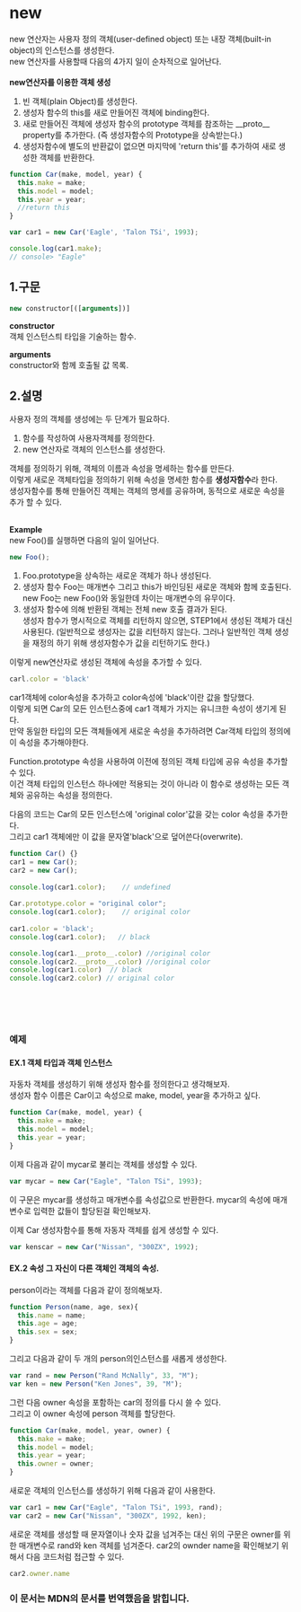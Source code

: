 # new
new 연산자는 사용자 정의 객체(user-defined object) 또는 내장 객체(built-in object)의 인스턴스를 생성한다.<br> 
new 연산자를 사용할때 다음의 4가지 일이 순차적으로 일어난다.<br><br>
**new연산자를 이용한 객체 생성**
1. 빈 객체(plain Object)를 생성한다.
2. 생성자 함수의 this를 새로 만들어진 객체에 binding한다.
3. 새로 만들어진 객체에 생성자 함수의 prototype 객체를 참조하는 \_\_proto\_\_  property를 추가한다. (즉 생성자함수의 Prototype을 상속받는다.)
4. 생성자함수에 별도의 반환값이 없으면 마지막에 'return this'를 추가하여 새로 생성한 객체를 반환한다.

```js
function Car(make, model, year) {
  this.make = make;
  this.model = model;
  this.year = year;
  //return this
}

var car1 = new Car('Eagle', 'Talon TSi', 1993);

console.log(car1.make);
// console> "Eagle"
```

## 1.구문

```js
new constructor[([arguments])]
```
**constructor**<br>
객체 인스턴스틔 타입을 기술하는 함수.

**arguments**<br>
constructor와 함께 호출될 값 목록.


## 2.설명
사용자 정의 객체를 생성에는 두 단계가 필요하다.

1. 함수를 작성하여 사용자객체를 정의한다.
2. new 연산자로 객체의 인스턴스를 생성한다.<br>

객체를 정의하기 위해, 객체의 이름과 속성을 명세하는 함수를 만든다. <br>
이렇게 새로운 객체타입을 정의하기 위해 속성을 명세한 함수를 **생성자함수**라 한다.<br>
생성자함수를 통해 만들어진 객체는 객체의 명세를 공유하며, 동적으로 새로운 속성을 추가 할 수 있다.
<br><br>

**Example**<br>
new Foo()를 실행하면 다음의 일이 일어난다.
```js
new Foo();
```
1. Foo.prototype을 상속하는 새로운 객체가 하나 생성된다.
2. 생성자 함수 Foo는 매개변수 그리고 this가 바인딩된 새로운 객체와 함께 호출된다.
new Foo는 new Foo()와 동일한데 차이는 매개변수의 유무이다.
3. 생성자 함수에 의해 반환된 객체는 전체 new 호출 결과가 된다.<br>
생성자 함수가 명시적으로 객체를 리턴하지 않으면, STEP1에서 생성된 객체가 대신 사용된다.
(일반적으로 생성자는 값을 리턴하지 않는다. 그러나 일반적인 객체 생성을 재정의 하기 위해 생성자함수가 값을 리턴하기도 한다.)


이렇게 new연산자로 생성된 객체에 속성을 추가할 수 있다.
```js
carl.color = 'black'
```
car1객체에 color속성을 추가하고 color속성에 'black'이란 값을 할당했다.<br>
이렇게 되면 Car의 모든 인스턴스중에 car1 객체가 가지는 유니크한 속성이 생기게 된다.<br>
만약 동일한 타입의 모든 객체들에게 새로운 속성을 추가하려면 Car객체 타입의 정의에 이 속성을 추가해야한다.<br>

Function.prototype 속성을 사용하여 이전에 정의된 객체 타입에 공유 속성을 추가할 수 있다.<br>
이건 객체 타입의 인스턴스 하나에만 적용되는 것이 아니라 이 함수로 생성하는 모든 객체와 공유하는 속성을 정의한다.

다음의 코드는 Car의 모든 인스턴스에 'original color'값을 갖는 color 속성을 추가한다.<br>
그리고 car1 객체에만 이 값을 문자열'black'으로 덮어쓴다(overwrite). 


```js
function Car() {}
car1 = new Car();
car2 = new Car();
 
console.log(car1.color);    // undefined
 
Car.prototype.color = "original color";
console.log(car1.color);    // original color
 
car1.color = 'black';
console.log(car1.color);   // black

console.log(car1.__proto__.color) //original color
console.log(car2.__proto__.color) //original color
console.log(car1.color)  // black
console.log(car2.color) // original color

```
<br><br><br>

### 예제

#### EX.1 객체 타입과 객체 인스턴스
자동차 객체를 생성하기 위해 생성자 함수를 정의한다고 생각해보자.<br>
생성자 함수 이름은 Car이고 속성으로 make, model, year을 추가하고 싶다.

```js
function Car(make, model, year) {
  this.make = make;
  this.model = model;
  this.year = year;
}
```
이제 다음과 같이 mycar로 불리는 객체를 생성할 수 있다.

```js
var mycar = new Car("Eagle", "Talon TSi", 1993);
```
이 구문은 mycar를 생성하고 매개변수를 속성값으로 반환한다.
mycar의 속성에 매개변수로 입력한 값들이 할당된걸 확인해보자.

이제 Car 생성자함수를 통해 자동자 객체를 쉽게 생성할 수 있다.
```js
var kenscar = new Car("Nissan", "300ZX", 1992);
```


#### EX.2 속성 그 자신이 다른 객체인 객체의 속성.
person이라는 객체를 다음과 같이 정의해보자.

```js
function Person(name, age, sex){
  this.name = name;
  this.age = age;
  this.sex = sex;
}
```
그리고 다음과 같이 두 개의 person의인스턴스를 새롭게 생성한다.

```js
var rand = new Person("Rand McNally", 33, "M");
var ken = new Person("Ken Jones", 39, "M");
```
그런 다음 owner 속성을 포함하는 car의 정의를 다시 쓸 수 있다.<br> 
그리고 이 owner 속성에 person 객체를 할당한다.

```js
function Car(make, model, year, owner) {
  this.make = make;
  this.model = model;
  this.year = year;
  this.owner = owner;
}

```
새로운 객체의 인스턴스를 생성하기 위해 다음과 같이 사용한다.

```js
var car1 = new Car("Eagle", "Talon TSi", 1993, rand);
var car2 = new Car("Nissan", "300ZX", 1992, ken);
```
새로운 객체를 생성할 때 문자열이나 숫자 값을 넘겨주는 대신 위의 구문은 owner를 위한 매개변수로 rand와 ken 객체를 넘겨준다. 
car2의 ownder name을 확인해보기 위해서 다음 코드처럼 접근할 수 있다.

```js
car2.owner.name
```


### 이 문서는 MDN의 문서를 번역했음을 밝힙니다.